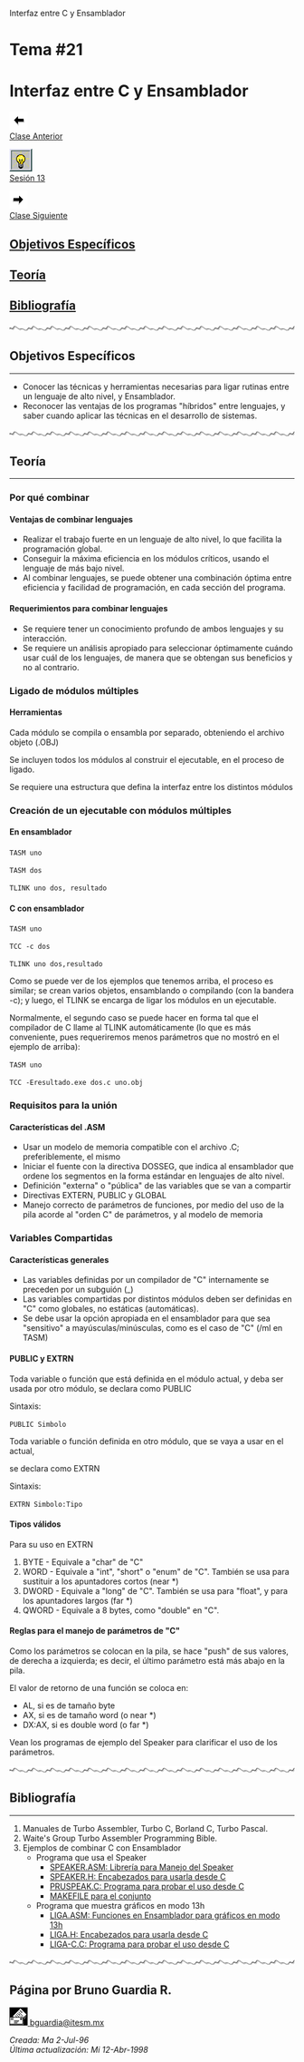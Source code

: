  Interfaz entre C y Ensamblador

Tema #21
========

Interfaz entre C y Ensamblador
==============================

[![Sesión Anterior](../../images/anterior.gif)  
Clase Anterior](clase20.md)

[![Sesión](../../images/light.gif)  
Sesión 13](../Sesiones/sv13.htm)

[![Sesión Siguiente](../../images/sigue.gif)  
Clase Siguiente](../Temas/clase22.md)

[Objetivos Específicos](#objetivos-específicos)
----------------------------------

[Teoría](#teoría)
-----------------

[Bibliografía](#bibliografía)
-----------------------

![Línea de separación](../../images/waveline.gif)

## Objetivos Específicos
---------------------

*   Conocer las técnicas y herramientas necesarias para ligar rutinas entre un lenguaje de alto nivel, y Ensamblador.
*   Reconocer las ventajas de los programas "híbridos" entre lenguajes, y saber cuando aplicar las técnicas en el desarrollo de sistemas.

![Línea de separación](../../images/waveline.gif)

## Teoría
------

### Por qué combinar

#### Ventajas de combinar lenguajes

*   Realizar el trabajo fuerte en un lenguaje de alto nivel, lo que facilita la programación global.
*   Conseguir la máxima eficiencia en los módulos críticos, usando el lenguaje de más bajo nivel.
*   Al combinar lenguajes, se puede obtener una combinación óptima entre eficiencia y facilidad de programación, en cada sección del programa.

#### Requerimientos para combinar lenguajes

*   Se requiere tener un conocimiento profundo de ambos lenguajes y su interacción.
*   Se requiere un análisis apropiado para seleccionar óptimamente cuándo usar cuál de los lenguajes, de manera que se obtengan sus beneficios y no al contrario.

### Ligado de módulos múltiples

#### Herramientas

Cada módulo se compila o ensambla por separado, obteniendo el archivo objeto (.OBJ)

Se incluyen todos los módulos al construir el ejecutable, en el proceso de ligado.

Se requiere una estructura que defina la interfaz entre los distintos módulos

### Creación de un ejecutable con módulos múltiples

#### En ensamblador

`TASM uno`

`TASM dos`

`TLINK uno dos, resultado`

#### C con ensamblador

`TASM uno`

`TCC -c dos`

`TLINK uno dos,resultado`

Como se puede ver de los ejemplos que tenemos arriba, el proceso es similar; se crean varios objetos, ensamblando o compilando (con la bandera -c); y luego, el TLINK se encarga de ligar los módulos en un ejecutable.

Normalmente, el segundo caso se puede hacer en forma tal que el compilador de C llame al TLINK automáticamente (lo que es más conveniente, pues requeriremos menos parámetros que no mostró en el ejemplo de arriba):

`TASM uno`

`TCC -Eresultado.exe dos.c uno.obj`

### Requisitos para la unión

#### Características del .ASM

*   Usar un modelo de memoria compatible con el archivo .C; preferiblemente, el mismo
*   Iniciar el fuente con la directiva DOSSEG, que indica al ensamblador que ordene los segmentos en la forma estándar en lenguajes de alto nivel.
*   Definición "externa" o "pública" de las variables que se van a compartir
*   Directivas EXTERN, PUBLIC y GLOBAL
*   Manejo correcto de parámetros de funciones, por medio del uso de la pila acorde al "orden C" de parámetros, y al modelo de memoria

### Variables Compartidas

#### Características generales

*   Las variables definidas por un compilador de "C" internamente se preceden por un subguión (\_)
*   Las variables compartidas por distintos módulos deben ser definidas en "C" como globales, no estáticas (automáticas).
*   Se debe usar la opción apropiada en el ensamblador para que sea "sensitivo" a mayúsculas/minúsculas, como es el caso de "C" (/ml en TASM)

#### PUBLIC y EXTRN

Toda variable o función que está definida en el módulo actual, y deba ser usada por otro módulo, se declara como PUBLIC

Sintaxis:

`PUBLIC Simbolo`

Toda variable o función definida en otro módulo, que se vaya a usar en el actual,

se declara como EXTRN

Sintaxis:

`EXTRN Simbolo:Tipo`

#### Tipos válidos

Para su uso en EXTRN

1.  BYTE - Equivale a "char" de "C"
2.  WORD - Equivale a "int", "short" o "enum" de "C". También se usa para sustituir a los apuntadores cortos (near \*)
3.  DWORD - Equivale a "long" de "C". También se usa para "float", y para los apuntadores largos (far \*)
4.  QWORD - Equivale a 8 bytes, como "double" en "C".

#### Reglas para el manejo de parámetros de "C"

Como los parámetros se colocan en la pila, se hace "push" de sus valores, de derecha a izquierda; es decir, el último parámetro está más abajo en la pila.

El valor de retorno de una función se coloca en:

*   AL, si es de tamaño byte
*   AX, si es de tamaño word (o near \*)
*   DX:AX, si es double word (o far \*)

Vean los programas de ejemplo del Speaker para clarificar el uso de los parámetros.

![Línea de separación](../../images/waveline.gif)

## Bibliografía
------------

1.  Manuales de Turbo Assembler, Turbo C, Borland C, Turbo Pascal.
2.  Waite's Group Turbo Assembler Programming Bible.
3.  Ejemplos de combinar C con Ensamblador
    *   Programa que usa el Speaker
        *   [SPEAKER.ASM: Librería para Manejo del Speaker](../programa/speaker.asm)
        *   [SPEAKER.H: Encabezados para usarla desde C](../programa/speaker.h)
        *   [PRUSPEAK.C: Programa para probar el uso desde C](../programa/pruspeak.c)
        *   [MAKEFILE para el conjunto](../programa/makespk)
    *   Programa que muestra gráficos en modo 13h
        *   [LIGA.ASM: Funciones en Ensamblador para gráficos en modo 13h](../programa/liga.asm)
        *   [LIGA.H: Encabezados para usarla desde C](../programa/liga.h)
        *   [LIGA-C.C: Programa para probar el uso desde C](../programa/liga-c.c)

![Línea de separación](../../images/waveline.gif) 

## Página por Bruno Guardia R.

 [![Correo](../../images/mail.gif) bguardia@itesm.mx](mailto:bguardia@campus.ccm.itesm.mx)

_Creada: Ma 2-Jul-96_  
_Última actualización: Mi 12-Abr-1998_
